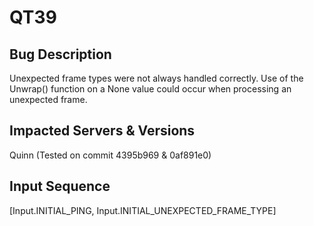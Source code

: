 # QT39

## Bug Description
Unexpected frame types were not always handled correctly. Use of the Unwrap() function on a None value could occur when processing an unexpected frame.

## Impacted Servers & Versions
Quinn (Tested on commit 4395b969 & 0af891e0)

## Input Sequence
[Input.INITIAL_PING, Input.INITIAL_UNEXPECTED_FRAME_TYPE]
